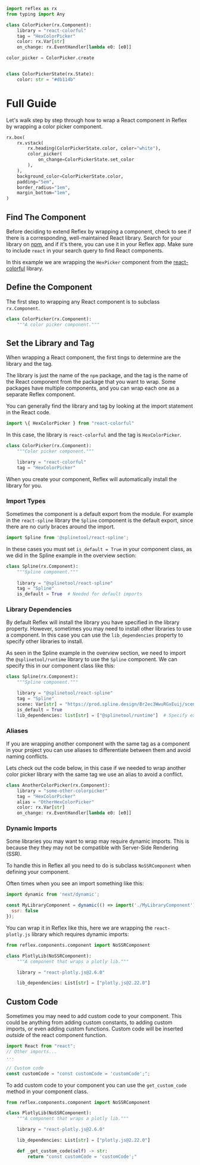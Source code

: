 ```python exec
import reflex as rx
from typing import Any
```

```python exec
class ColorPicker(rx.Component):
    library = "react-colorful"
    tag = "HexColorPicker"
    color: rx.Var[str]
    on_change: rx.EventHandler[lambda e0: [e0]]

color_picker = ColorPicker.create


class ColorPickerState(rx.State):
    color: str = "#db114b"
```

# Full Guide

Let's walk step by step through how to wrap a React component in Reflex by wrapping a color picker component.

```python eval
rx.box(
    rx.vstack(
        rx.heading(ColorPickerState.color, color="white"),
        color_picker(
            on_change=ColorPickerState.set_color
        ),
    ),
    background_color=ColorPickerState.color,
    padding="5em",
    border_radius="1em",
    margin_bottom="1em",
)
```

## Find The Component

Before deciding to extend Reflex by wrapping a component, check to see if there is a corresponding, well-maintained React library. Search for your library on [npm](https://www.npmjs.com/), and if it's there, you can use it in your Reflex app. Make sure to include `react` in your search query to find React components.

In this example we are wrapping the `HexPicker` component from the [react-colorful](https://www.npmjs.com/package/react-colorful) library.

## Define the Component

The first step to wrapping any React component is to subclass `rx.Component`.

```python
class ColorPicker(rx.Component):
    """A color picker component."""
```

## Set the Library and Tag

When wrapping a React component, the first tings to determine are the library and the tag.

The library is just the name of the `npm` package, and the tag is the name of the React component from the package that you want to wrap. Some packages have multiple components, and you can wrap each one as a separate Reflex component.

You can generally find the library and tag by looking at the import statement in the React code.

```javascript
import \{ HexColorPicker } from "react-colorful"
```

In this case, the library is `react-colorful` and the tag is `HexColorPicker`.


```python
class ColorPicker(rx.Component):
    """Color picker component."""

    library = "react-colorful"
    tag = "HexColorPicker"
```

When you create your component, Reflex will automatically install the library for you.

### Import Types

Sometimes the component is a default export from the module. For example in the `react-spline` library the `Spline` component is the default export, since there are no curly braces around the import.

```javascript
import Spline from '@splinetool/react-spline';
```

In these cases you must set `is_default = True` in your component class, as we did in the Spline example in the overview section:

```python
class Spline(rx.Component):
    """Spline component."""
 
    library = "@splinetool/react-spline"
    tag = "Spline"
    is_default = True  # Needed for default imports
```

### Library Dependencies

By default Reflex will install the library you have specified in the library property. However, sometimes you may need to install other libraries to use a component. In this case you can use the `lib_dependencies` property to specify other libraries to install.

As seen in the Spline example in the overview section, we need to import the `@splinetool/runtime` library to use the `Spline` component. We can specify this in our component class like this:

```python
class Spline(rx.Component):
    """Spline component."""

    library = "@splinetool/react-spline"
    tag = "Spline"
    scene: Var[str] = "https://prod.spline.design/Br2ec3WwuRGxEuij/scene.splinecode"
    is_default = True
    lib_dependencies: list[str] = ["@splinetool/runtime"]  # Specify extra npm packages to install.
```

### Aliases

If you are wrapping another component with the same tag as a component in your project you can use aliases to differentiate between them and avoid naming conflicts.

Lets check out the code below, in this case if we needed to wrap another color picker library with the same tag we use an alias to avoid a conflict.

```python
class AnotherColorPicker(rx.Component):
    library = "some-other-colorpicker"
    tag = "HexColorPicker"
    alias = "OtherHexColorPicker"
    color: rx.Var[str]
    on_change: rx.EventHandler[lambda e0: [e0]]
```

### Dynamic Imports

Some libraries you may want to wrap may require dynamic imports. This is because they they may not be compatible with Server-Side Rendering (SSR).

To handle this in Reflex all you need to do is subclass `NoSSRComponent` when defining your component.

Often times when you see an import something like this:

```javascript
import dynamic from 'next/dynamic';

const MyLibraryComponent = dynamic(() => import('./MyLibraryComponent'), {
  ssr: false
});
```

You can wrap it in Reflex like this, here we are wrapping the `react-plotly.js` library which requires dynamic imports:

```python
from reflex.components.component import NoSSRComponent

class PlotlyLib(NoSSRComponent):
    """A component that wraps a plotly lib."""

    library = "react-plotly.js@2.6.0"

    lib_dependencies: List[str] = ["plotly.js@2.22.0"]
```

## Custom Code

Sometimes you may need to add custom code to your component. This could be anything from adding custom constants, to adding custom imports, or even adding custom functions. Custom code will be inserted _outside_ of the react component function.

```javascript
import React from "react";
// Other imports...
...

// Custom code
const customCode = "const customCode = 'customCode';";
```

To add custom code to your component you can use the `get_custom_code` method in your component class.

```python
from reflex.components.component import NoSSRComponent

class PlotlyLib(NoSSRComponent):
    """A component that wraps a plotly lib."""

    library = "react-plotly.js@2.6.0"

    lib_dependencies: List[str] = ["plotly.js@2.22.0"]

    def _get_custom_code(self) -> str:
        return "const customCode = 'customCode';"
```
